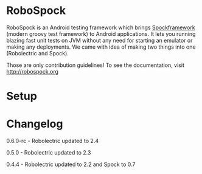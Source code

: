 RoboSpock
=========

RoboSpock is an Android testing framework which brings <a href="http://code.google.com/p/spock/">Spockframework</a> (modern groovy test framework) to Android applications.
It lets you running blazing fast unit tests on JVM without any need for starting an emulator or making any deployments.
We came with idea of making two things into one (Robolectric and Spock).

Those are only contribution guidelines! To see the documentation, visit http://robospock.org

Setup
=====

Changelog
=========
0.6.0-rc - Robolectric updated to 2.4

0.5.0 - Robolectric updated to 2.3

0.4.4 - Robolectric updated to 2.2 and Spock to 0.7
